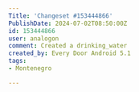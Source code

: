```yaml
---
Title: 'Changeset #153444866'
PublishDate: 2024-07-02T08:50:00Z
id: 153444866
user: analogon
comment: Created a drinking_water
created_by: Every Door Android 5.1
tags:
- Montenegro

---
```

